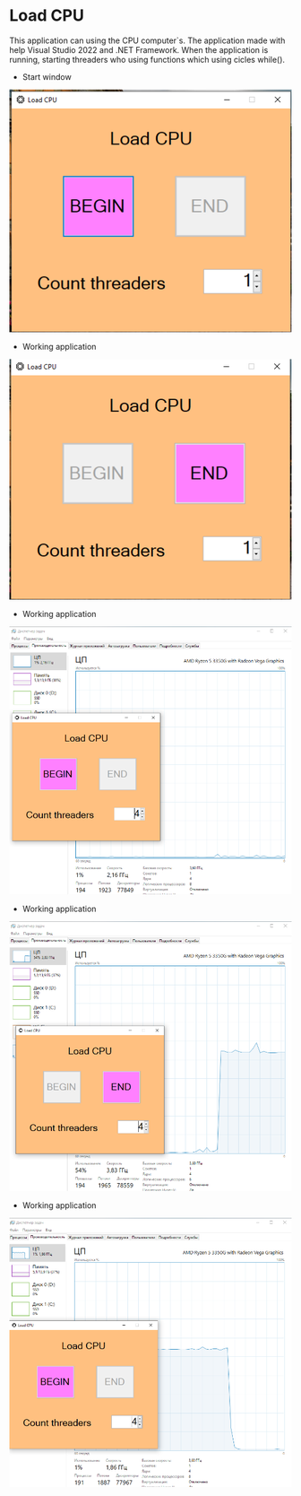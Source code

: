 # Load CPU

This application can using the CPU computer`s. The application made with help Visual Studio 2022 and .NET Framework. When the application is running, starting threaders who using functions which using cicles while().

- Start window

![Image alt](https://github.com/Alex-0024/LoadCPU/blob/master/Photos-work-application/1.png)
- Working application

![Image alt](https://github.com/Alex-0024/LoadCPU/blob/master/Photos-work-application/2.png)
- Working application

![Image alt](https://github.com/Alex-0024/LoadCPU/blob/master/Photos-work-application/3.png)
- Working application

![Image alt](https://github.com/Alex-0024/LoadCPU/blob/master/Photos-work-application/4.png)
- Working application

![Image alt](https://github.com/Alex-0024/LoadCPU/blob/master/Photos-work-application/5.png)

